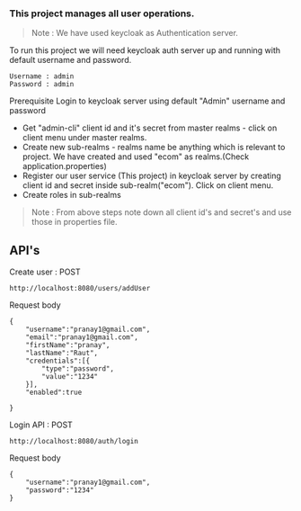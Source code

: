 ### This project manages all user operations.
>Note : We have used keycloak as Authentication server.

To run this project we will need keycloak auth server up and running with default username and password.
```
Username : admin
Password : admin
```
Prerequisite 
Login to keycloak server using default "Admin" username and password
* Get "admin-cli" client id and it's secret from master realms - click on client menu under master realms.
* Create new sub-realms - realms name be anything which is relevant to project. We have created and used "ecom" as realms.(Check application.properties)
* Register our user service (This project) in keycloak server by creating client id and secret inside sub-realm("ecom"). Click on client menu.
* Create roles in sub-realms

>Note : From above steps note down all client id's and secret's and use those in properties file.

## API's
Create user : POST
```
http://localhost:8080/users/addUser
```
Request body
```
{
    "username":"pranay1@gmail.com",
    "email":"pranay1@gmail.com",
    "firstName":"pranay",
    "lastName":"Raut",
    "credentials":[{
        "type":"password",
        "value":"1234"
    }],
    "enabled":true

}
```

Login API : POST
```
http://localhost:8080/auth/login
```
Request body
```
{
    "username":"pranay1@gmail.com",
    "password":"1234"
}
```
